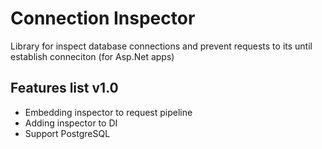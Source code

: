 # Connection Inspector
Library for inspect database connections and prevent requests to its until establish conneciton (for Asp.Net apps)

## Features list v1.0
+ Embedding inspector to request pipeline
+ Adding inspector to DI
+ Support PostgreSQL